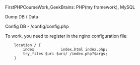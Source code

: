 FirstPHPCourseWork_GeekBrains: PHP(my framework), MySQL

Dump DB / Data

Config DB - /config/config.php

To work, you need to register in the nginx configuration file:


		location / {
			index            index.html index.php;
			try_files $uri $uri/ /index.php?$args;
		}
